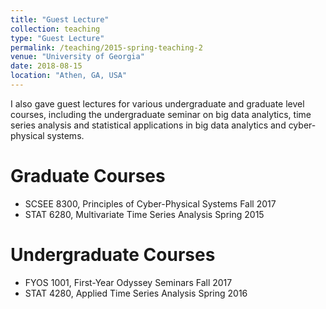 ```yaml
---
title: "Guest Lecture"
collection: teaching
type: "Guest Lecture"
permalink: /teaching/2015-spring-teaching-2
venue: "University of Georgia"
date: 2018-08-15
location: "Athen, GA, USA"
---
```


I also gave guest lectures for various undergraduate and graduate level courses, including the undergraduate seminar on big data analytics, time series analysis and statistical applications in big data analytics and cyber-physical systems.

# Graduate Courses
* SCSEE 8300, Principles of Cyber-Physical Systems Fall 2017
* STAT 6280, Multivariate Time Series Analysis Spring 2015

# Undergraduate Courses
* FYOS 1001, First-Year Odyssey Seminars Fall 2017
* STAT 4280, Applied Time Series Analysis Spring 2016 
